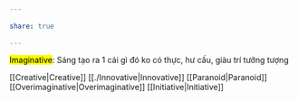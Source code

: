 ---  
share: true  
---  
<mark class="hltr-orange-peel">Imaginative</mark>: Sáng tạo ra 1 cái gì đó ko có thực, hư cấu, giàu trí tưởng tượng  
[[Creative|Creative]] [[./Innovative|Innovative]] [[Paranoid|Paranoid]] [[Overimaginative|Overimaginative]] [[Initiative|Initiative]]